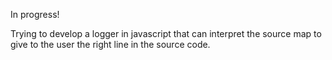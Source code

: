 In progress!

Trying to develop a logger in javascript that can interpret the source map to give to the user the right line in the source code.
